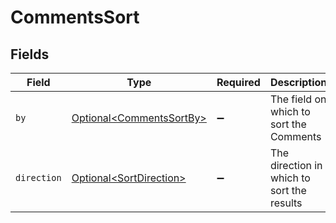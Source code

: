 # CommentsSort


## Fields

| Field                                                                  | Type                                                                   | Required                                                               | Description                                                            | Example                                                                |
| ---------------------------------------------------------------------- | ---------------------------------------------------------------------- | ---------------------------------------------------------------------- | ---------------------------------------------------------------------- | ---------------------------------------------------------------------- |
| `by`                                                                   | [Optional\<CommentsSortBy>](../../models/components/CommentsSortBy.md) | :heavy_minus_sign:                                                     | The field on which to sort the Comments                                | created_at                                                             |
| `direction`                                                            | [Optional\<SortDirection>](../../models/components/SortDirection.md)   | :heavy_minus_sign:                                                     | The direction in which to sort the results                             |                                                                        |